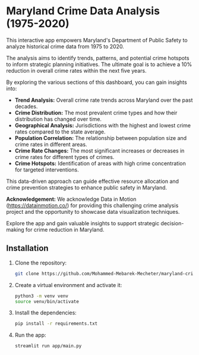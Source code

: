 # Maryland Crime Data Analysis (1975-2020)

This interactive app empowers Maryland's Department of Public Safety to analyze historical crime data from 1975 to 2020.

The analysis aims to identify trends, patterns, and potential crime hotspots to inform strategic planning initiatives. The ultimate goal is to achieve a 10% reduction in overall crime rates within the next five years.

By exploring the various sections of this dashboard, you can gain insights into:

* **Trend Analysis:** Overall crime rate trends across Maryland over the past decades.
* **Crime Distribution:** The most prevalent crime types and how their distribution has changed over time.
* **Geographical Analysis:** Jurisdictions with the highest and lowest crime rates compared to the state average.
* **Population Correlation:** The relationship between population size and crime rates in different areas.
* **Crime Rate Changes:** The most significant increases or decreases in crime rates for different types of crimes.
* **Crime Hotspots:** Identification of areas with high crime concentration for targeted interventions.

This data-driven approach can guide effective resource allocation and crime prevention strategies to enhance public safety in Maryland.

**Acknowledgement:** We acknowledge Data in Motion (https://datainmotion.co/) for providing this challenging crime analysis project and the opportunity to showcase data visualization techniques.

Explore the app and gain valuable insights to support strategic decision-making for crime reduction in Maryland.
    
## Installation

1. Clone the repository:
   ```bash
   git clone https://github.com/Mohammed-Mebarek-Mecheter/maryland-crime-analysis.git
   ```
2. Create a virtual environment and activate it:
   ```bash
   python3 -m venv venv
   source venv/bin/activate
   ```
3. Install the dependencies:
   ```bash
   pip install -r requirements.txt
   ```
4. Run the app:
   ```bash
   streamlit run app/main.py
   ```